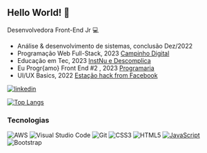 ## Hello World!  :wave:	

 Desenvolvedora Front-End  Jr :computer:	
- Análise  & desenvolvimento de sistemas, conclusão Dez/2022
-  Programação Web Full-Stack, 2023 [Campinho Digital](https://www.campinhodigital.org/programa%C3%A7ao-web-full-stack)
- Educação em Tec, 2023 [InstNu e Descomplica](https://institutonu.com.br/educacao/)
- Eu Progr{amo} Front End #2 , 2023 [Programaria](https://www.programaria.org/curso-online-euprogramo-fe2)
- UI/UX Basics, 2022 [Estação hack from Facebook](https://estacaohack.fb.com/cursos/)
 
[![linkedin](https://img.shields.io/badge/LinkedIn-0077B5?style=for-the-badge&logo=linkedin&logoColor=white)](https://www.linkedin.com/in/dayana-do-valle/)

[![Top Langs](https://github-readme-stats.vercel.app/api/top-langs/?username=DayanadoValle&layout=compact)](https://github.com/DayanadoVallegithub-readme-stats)


 

### Tecnologias 

![AWS](https://img.shields.io/badge/AWS-%23FF9900.svg?style=for-the-badge&logo=amazon-aws&logoColor=white)
![Visual Studio Code](https://img.shields.io/badge/Visual%20Studio%20Code-0078d7.svg?style=for-the-badge&logo=visual-studio-code&logoColor=white)
![Git](https://img.shields.io/badge/GIT-E44C30?style=for-the-badge&logo=git&logoColor=white)
![CSS3](https://img.shields.io/badge/css3-%231572B6.svg?style=for-the-badge&logo=css3&logoColor=white)
![HTML5](https://img.shields.io/badge/html5-%23E34F26.svg?style=for-the-badge&logo=html5&logoColor=white)
[![JavaScript](https://img.shields.io/badge/JavaScript-323330?style=for-the-badge&logo=javascript&logoColor=F7DF1E)](https://www.javascript.com/)
![Bootstrap](https://img.shields.io/badge/bootstrap-%23563D7C.svg?style=for-the-badge&logo=bootstrap&logoColor=white)

